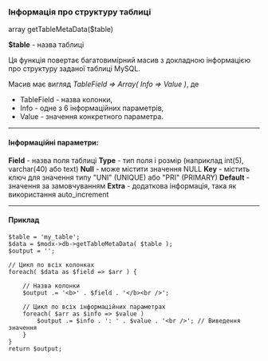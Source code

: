 ### Інформація про структуру таблиці

array getTableMetaData($table)

**$table** - назва таблиці

Ця функція повертає багатовимірний масив з докладною інформацією про структуру заданої таблиці MySQL.

Масив має вигляд *TableField => Array( Info => Value )*, де 

+ TableField - назва колонки, 
+ Info - одне з 6 інформаційних параметрів, 
+ Value - значення конкретного параметра.

***

#### Інформаційні параметри:

**Field** - назва поля таблиці
**Type** - тип поля і розмір (наприклад int(5), varchar(40) або text)
**Null** - може містити значення NULL
**Key** - містить ключ для значення типу "UNI" (UNIQUE) або "PRI" (PRIMARY)
**Default** - значення за замовчуванням
**Extra** - додаткова інформація, така як використання auto_increment

***

#### Приклад

	$table = 'my_table';  
	$data = $modx->db->getTableMetaData( $table );  
	$output = '';   
	
	// Цикл по всіх колонках  
	foreach( $data as $field => $arr ) {	 
	
		// Назва колонки
		$output .= '<b>' . $field . '</b><br />';
		
		// Цикл по всіх інформаційних параметрах
		foreach( $arr as $info => $value )
			$output .= $info . ': ' . $value . '<br />'; // Виведення значення  
		}  
	}
	return $output;